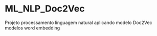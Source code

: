 # ML_NLP_Doc2Vec
Projeto processamento linguagem natural aplicando modelo Doc2Vec modelos word embedding
